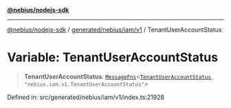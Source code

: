 [**@nebius/nodejs-sdk**](../../../../../README.md)

---

[@nebius/nodejs-sdk](../../../../../README.md) / [generated/nebius/iam/v1](../README.md) / TenantUserAccountStatus

# Variable: TenantUserAccountStatus

> **TenantUserAccountStatus**: [`MessageFns`](../../../../../runtime/protos/core/interfaces/MessageFns.md)\<[`TenantUserAccountStatus`](../interfaces/TenantUserAccountStatus.md), `"nebius.iam.v1.TenantUserAccountStatus"`\>

Defined in: src/generated/nebius/iam/v1/index.ts:21928
